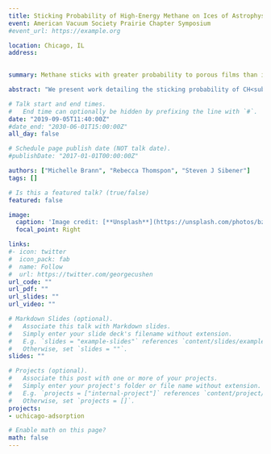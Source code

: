 ```yaml
---
title: Sticking Probability of High-Energy Methane on Ices of Astrophysical Interest (Oral)
event: American Vacuum Society Prairie Chapter Symposium
#event_url: https://example.org

location: Chicago, IL
address:
 

summary: Methane sticks with greater probability to porous films than it does to either crystalline or non-porous film as the porous morphology is likely efficient at dissipating the incident energy of the methane projectile. 

abstract: "We present work detailing the sticking probability of CH<sub>4</sub> on various D<sub>2</sub>O ices of astrophysical interest using a combination of time-resolved, in situ reflection absorption infrared spectroscopy (RAIRS) and King and Wells mass spectrometry techniques. As the incident translational energy of CH<sub>4</sub> increased (up to 1.8 eV), the sticking probability was observed to decrease for all ice films studied, which include high-density, non-porous amorphous (np-ASW) and crystalline (CI) films as well as porous amorphous (p-ASW) films with various pore morphologies. Importantly, sticking probabilities for all p-ASW films diverged from and remained higher than either np-ASW or CI films at the highest translational energies studied.  This trend was consistent across all porous morphologies studied and did not depend on pore size or orientation relative to the substrate. It is proposed that in addition to offering slightly higher binding energies, the porous network in the D<sub>2</sub>O film is very efficient at dissipating the energy of the incident CH<sub>4</sub> molecule.  These results offer a clear picture of the initial adsorption of small molecules on various icy interfaces; a quantitative understanding of these mechanisms is essential for the accurate modeling of many astrophysical processes occurring on the surface of icy dust particles."

# Talk start and end times.
#   End time can optionally be hidden by prefixing the line with `#`.
date: "2019-09-05T11:40:00Z"
#date_end: "2030-06-01T15:00:00Z"
all_day: false

# Schedule page publish date (NOT talk date).
#publishDate: "2017-01-01T00:00:00Z"

authors: ["Michelle Brann", "Rebecca Thomspon", "Steven J Sibener"]
tags: []

# Is this a featured talk? (true/false)
featured: false

image:
  caption: 'Image credit: [**Unsplash**](https://unsplash.com/photos/bzdhc5b3Bxs)'
  focal_point: Right

links:
#- icon: twitter
#  icon_pack: fab
#  name: Follow
#  url: https://twitter.com/georgecushen
url_code: ""
url_pdf: ""
url_slides: ""
url_video: ""

# Markdown Slides (optional).
#   Associate this talk with Markdown slides.
#   Simply enter your slide deck's filename without extension.
#   E.g. `slides = "example-slides"` references `content/slides/example-slides.md`.
#   Otherwise, set `slides = ""`.
slides: ""

# Projects (optional).
#   Associate this post with one or more of your projects.
#   Simply enter your project's folder or file name without extension.
#   E.g. `projects = ["internal-project"]` references `content/project/deep-learning/index.md`.
#   Otherwise, set `projects = []`.
projects:
- uchicago-adsorption

# Enable math on this page?
math: false
---
```



